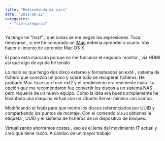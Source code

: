 ```yaml
---
title: "Rediseñando mi casa"
date: "2011-08-22"
categories: 
  - "sin-categoria"
---
```


Ya tengo mi "host" , que cosas se me pegan las expresiones. Toca renovarse , si me he comprado un [iMac](https://support.apple.com/kb/SP588?viewlocale=es_ES "Especificaciones tecnicas") debería aprender a usarlo. Voy hacer el intento de aprender Mac OS X .

El paso esta marcado porque no me funciona el segundo monitor , via HDMI así que algo de ayuda he tenido.

Lo malo es que tengo dos disco externo y formateados en ext4 , sistema de fichero que conozco un poco y sobre todo se recuperar ficheros. He probado Mac-fuse con fuse-ext2 y el rendimiento era realmente malo. La opción que me recomendaron fue convertir los discos a un sistema NAS , pero requería de un nuevo equipo. Como la idea era buena simplemente he levantado una maquina virtual con un Ubuntu Server mínimo con samba.

Modificando el fstab para que monte los discos referenciados por UUID y compartiendo los puntos de montaje. Con el comando `blkid` obtienes la etiqueta , UUID y el sistema de ficheros de un dispositivo de bloques.

Virtualizando ahorramos costes , eso es el lema del movimiento IT actual y creo que tiene razón. A cambio de un mayor trabajo

